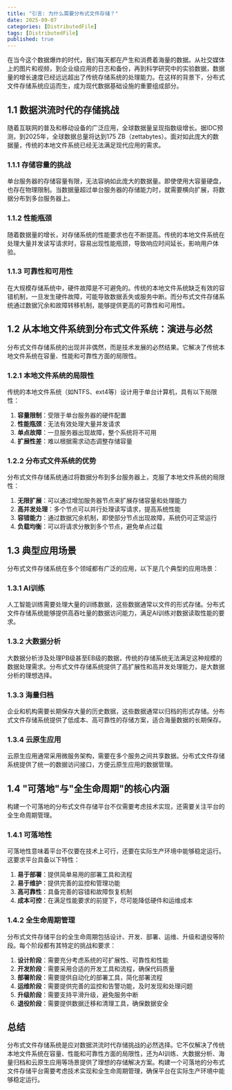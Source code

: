 ```yaml
---
title: "引言: 为什么需要分布式文件存储？"
date: 2025-09-07
categories: [DistributedFile]
tags: [DistributedFile]
published: true
---
```

在当今这个数据爆炸的时代，我们每天都在产生和消费着海量的数据。从社交媒体上的图片和视频，到企业级应用的日志和备份，再到科学研究中的实验数据，数据量的增长速度已经远远超出了传统存储系统的处理能力。在这样的背景下，分布式文件存储系统应运而生，成为现代数据基础设施的重要组成部分。

## 1.1 数据洪流时代的存储挑战

随着互联网的普及和移动设备的广泛应用，全球数据量呈现指数级增长。据IDC预测，到2025年，全球数据总量将达到175 ZB（zettabytes）。面对如此庞大的数据量，传统的本地文件系统已经无法满足现代应用的需求。

### 1.1.1 存储容量的挑战

单台服务器的存储容量有限，无法容纳如此庞大的数据量。即使使用大容量硬盘，也存在物理限制。当数据量超过单台服务器的存储能力时，就需要横向扩展，将数据分布到多台服务器上。

### 1.1.2 性能瓶颈

随着数据量的增长，对存储系统的性能要求也在不断提高。传统的本地文件系统在处理大量并发读写请求时，容易出现性能瓶颈，导致响应时间延长，影响用户体验。

### 1.1.3 可靠性和可用性

在大规模存储系统中，硬件故障是不可避免的。传统的本地文件系统缺乏有效的容错机制，一旦发生硬件故障，可能导致数据丢失或服务中断。而分布式文件存储系统通过数据冗余和故障转移机制，能够提供更高的可靠性和可用性。

## 1.2 从本地文件系统到分布式文件系统：演进与必然

分布式文件存储系统的出现并非偶然，而是技术发展的必然结果。它解决了传统本地文件系统在容量、性能和可靠性方面的局限性。

### 1.2.1 本地文件系统的局限性

传统的本地文件系统（如NTFS、ext4等）设计用于单台计算机，具有以下局限性：

1. **容量限制**：受限于单台服务器的硬件配置
2. **性能瓶颈**：无法有效处理大量并发请求
3. **单点故障**：一旦服务器出现故障，整个系统将不可用
4. **扩展性差**：难以根据需求动态调整存储容量

### 1.2.2 分布式文件系统的优势

分布式文件存储系统通过将数据分布到多台服务器上，克服了本地文件系统的局限性：

1. **无限扩展**：可以通过增加服务器节点来扩展存储容量和处理能力
2. **高并发处理**：多个节点可以并行处理读写请求，提高系统性能
3. **容错能力**：通过数据冗余机制，即使部分节点出现故障，系统仍可正常运行
4. **负载均衡**：可以将请求分散到多个节点，避免单点过载

## 1.3 典型应用场景

分布式文件存储系统在多个领域都有广泛的应用，以下是几个典型的应用场景：

### 1.3.1 AI训练

人工智能训练需要处理大量的训练数据，这些数据通常以文件的形式存储。分布式文件存储系统能够提供高吞吐量的数据访问能力，满足AI训练对数据读取性能的要求。

### 1.3.2 大数据分析

大数据分析涉及处理PB级甚至EB级的数据，传统的存储系统无法满足这种规模的数据处理需求。分布式文件存储系统提供了高扩展性和高并发处理能力，是大数据分析的理想选择。

### 1.3.3 海量归档

企业和机构需要长期保存大量的历史数据，这些数据通常以归档的形式存储。分布式文件存储系统提供了低成本、高可靠性的存储方案，适合海量数据的长期保存。

### 1.3.4 云原生应用

云原生应用通常采用微服务架构，需要在多个服务之间共享数据。分布式文件存储系统提供了统一的数据访问接口，方便云原生应用的数据管理。

## 1.4 "可落地"与"全生命周期"的核心内涵

构建一个可落地的分布式文件存储平台不仅需要考虑技术实现，还需要关注平台的全生命周期管理。

### 1.4.1 可落地性

可落地性意味着平台不仅要在技术上可行，还要在实际生产环境中能够稳定运行。这要求平台具备以下特性：

1. **易于部署**：提供简单易用的部署工具和流程
2. **易于维护**：提供完善的监控和管理功能
3. **高可靠性**：具备完善的容错和故障恢复机制
4. **成本可控**：在满足性能要求的前提下，尽可能降低硬件和运维成本

### 1.4.2 全生命周期管理

分布式文件存储平台的全生命周期包括设计、开发、部署、运维、升级和退役等阶段。每个阶段都有其特定的挑战和要求：

1. **设计阶段**：需要充分考虑系统的可扩展性、可靠性和性能
2. **开发阶段**：需要采用合适的开发工具和流程，确保代码质量
3. **部署阶段**：需要提供自动化的部署工具，简化部署流程
4. **运维阶段**：需要提供完善的监控和告警功能，及时发现和处理问题
5. **升级阶段**：需要支持平滑升级，避免服务中断
6. **退役阶段**：需要提供数据迁移和清理工具，确保数据安全

## 总结

分布式文件存储系统是应对数据洪流时代存储挑战的必然选择。它不仅解决了传统本地文件系统在容量、性能和可靠性方面的局限性，还为AI训练、大数据分析、海量归档和云原生应用等场景提供了理想的存储解决方案。构建一个可落地的分布式文件存储平台需要考虑技术实现和全生命周期管理，确保平台在实际生产环境中能够稳定运行。
